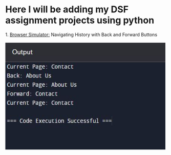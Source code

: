 <h1>Here I will be adding my DSF assignment projects using python</h1>
1. <a href="Browser Simulator.py">Browser Simulator:</a> Navigating History with Back and Forward Buttons
<br>
<br>
<img src="BrowserSimulatorOutput.JPG" width="500" height="333">

